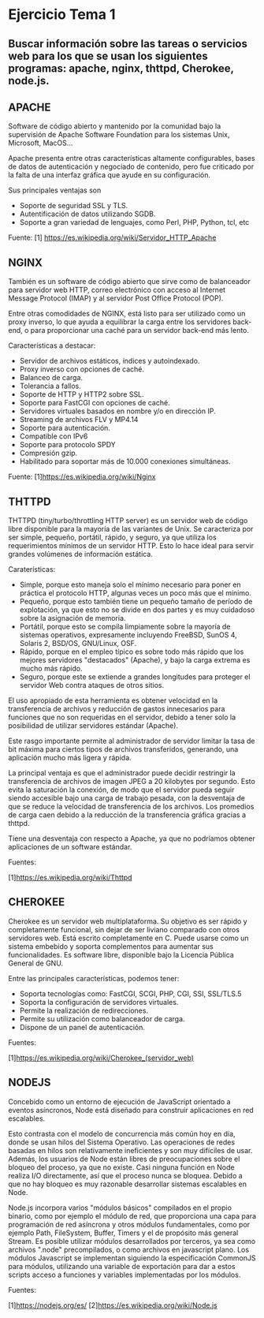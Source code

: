 # Ejercicio Tema 1
## Buscar información sobre las tareas o servicios web para los que se usan los siguientes programas: apache, nginx, thttpd, Cherokee, node.js.

## APACHE

Software de código abierto y mantenido por la comunidad bajo la supervisión de Apache Software Foundation para los sistemas Unix, Microsoft, MacOS...

Apache presenta entre otras características altamente configurables, bases de datos de autenticación y negociado de contenido, pero fue criticado por la falta de una interfaz gráfica que ayude en su configuración.

Sus principales ventajas son

 - Soporte de seguridad SSL y TLS.
 - Autentificación de datos utilizando SGDB.
 - Soporte a gran variedad de lenguajes, como Perl, PHP, Python, tcl, etc


Fuente: [1] https://es.wikipedia.org/wiki/Servidor_HTTP_Apache


## NGINX

También es un software de código abierto que sirve como de balanceador para servidor web HTTP, correo electrónico con acceso al Internet Message Protocol (IMAP) y al servidor Post Office Protocol (POP). 

Entre otras comodidades de NGINX, está listo para ser utilizado como un proxy inverso, lo que ayuda a equilibrar la carga entre los servidores back-end, o para proporcionar una caché para un servidor back-end más lento.

Características a destacar:

- Servidor de archivos estáticos, índices y autoindexado.
- Proxy inverso con opciones de caché.
- Balanceo de carga.
- Tolerancia a fallos.
- Soporte de HTTP y HTTP2 sobre SSL.
- Soporte para FastCGI con opciones de caché.
- Servidores virtuales basados en nombre y/o en dirección IP.
- Streaming de archivos FLV y MP4.14
- Soporte para autenticación.
- Compatible con IPv6
- Soporte para protocolo SPDY
- Compresión gzip.
- Habilitado para soportar más de 10.000 conexiones simultáneas.



Fuente: [1]https://es.wikipedia.org/wiki/Nginx











## THTTPD

THTTPD (tiny/turbo/throttling HTTP server) es un servidor web de código libre disponible para la mayoría de las variantes de Unix. Se caracteriza por ser simple, pequeño, portátil, rápido, y seguro, ya que utiliza los requerimientos mínimos de un servidor HTTP. Esto lo hace ideal para servir grandes volúmenes de información estática.



Caraterísticas:

- Simple, porque esto maneja solo el mínimo necesario para poner en práctica el protocolo HTTP, algunas veces un poco más que el mínimo.
- Pequeño, porque esto también tiene un pequeño tamaño de período de explotación, ya que esto no se divide en dos partes y es muy cuidadoso sobre la asignación de memoria.
- Portátil, porque esto se compila limpiamente sobre la mayoría de sistemas operativos, expresamente incluyendo FreeBSD, SunOS 4, Solaris 2, BSD/OS, GNU/Linux, OSF.
- Rápido, porque en el empleo típico es sobre todo más rápido que los mejores servidores "destacados" (Apache), y bajo la carga extrema es mucho más rápido.
- Seguro, porque este se extiende a grandes longitudes para proteger el servidor Web contra ataques de otros sitios.

El uso apropiado de esta herramienta es obtener velocidad en la transferencia de archivos y reducción de gastos innecesarios para funciones que no son requeridas en el servidor, debido a tener solo la posibilidad de utilizar servidores estándar (Apache).

Este rasgo importante permite al administrador de servidor limitar la tasa de bit máxima para ciertos tipos de archivos transferidos, generando, una aplicación mucho más ligera y rápida.

La principal ventaja es que el administrador puede decidir restringir la transferencia de archivos de imagen JPEG a 20 kilobytes por segundo. Esto evita la saturación la conexión, de modo que el servidor pueda seguir siendo accesible bajo una carga de trabajo pesada, con la desventaja de que se reduce la velocidad de transferencia de los archivos. Los promedios de carga caen debido a la reducción de la transferencia gráfica gracias a thttpd.

Tiene una desventaja con respecto a Apache, ya que no podríamos obtener aplicaciones de un software estándar.


Fuentes:

[1]https://es.wikipedia.org/wiki/Thttpd










## CHEROKEE

Cherokee es un servidor web multiplataforma. Su objetivo es ser rápido y completamente funcional, sin dejar de ser liviano comparado con otros servidores web. Está escrito completamente en C. Puede usarse como un sistema embebido y soporta complementos para aumentar sus funcionalidades. Es software libre, disponible bajo la Licencia Pública General de GNU.

Entre las principales características, podemos tener:

- Soporta tecnologías como: FastCGI, SCGI, PHP, CGI, SSI, SSL/TLS.5
- Soporta la configuración de servidores virtuales.
- Permite la realización de redirecciones.
- Permite su utilización como balanceador de carga.
- Dispone de un panel de autenticación.


Fuentes:

[1]https://es.wikipedia.org/wiki/Cherokee_(servidor_web)










## NODEJS

Concebido como un entorno de ejecución de JavaScript orientado a eventos asíncronos, Node está diseñado para construir aplicaciones en red escalables.

Esto contrasta con el modelo de concurrencia más común hoy en día, donde se usan hilos del Sistema Operativo. Las operaciones de redes basadas en hilos son relativamente ineficientes y son muy difíciles de usar. Además, los usuarios de Node están libres de preocupaciones sobre el bloqueo del proceso, ya que no existe. Casi ninguna función en Node realiza I/O directamente, así que el proceso nunca se bloquea. Debido a que no hay bloqueo es muy razonable desarrollar sistemas escalables en Node.

Node.js incorpora varios "módulos básicos" compilados en el propio binario, como por ejemplo el módulo de red, que proporciona una capa para programación de red asíncrona y otros módulos fundamentales, como por ejemplo Path, FileSystem, Buffer, Timers y el de propósito más general Stream. Es posible utilizar módulos desarrollados por terceros, ya sea como archivos ".node" precompilados, o como archivos en javascript plano. Los módulos Javascript se implementan siguiendo la especificación CommonJS para módulos, utilizando una variable de exportación para dar a estos scripts acceso a funciones y variables implementadas por los módulos.




Fuentes:

[1]https://nodejs.org/es/
[2]https://es.wikipedia.org/wiki/Node.js
